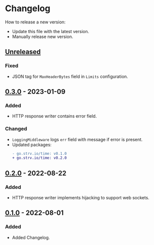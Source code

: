 # Changelog
How to release a new version:
- Update this file with the latest version.
- Manually release new version.

## [Unreleased]

### Fixed
- JSON tag for `MaxHeaderBytes` field in `Limits` configuration.

## [0.3.0] - 2023-01-09
### Added
- HTTP response writer contains error field.

### Changed
- `LoggingMiddleware` logs `err` field with message if error is present.
- Updated packages:
  ```diff
  - go.strv.io/time: v0.1.0
  + go.strv.io/time: v0.2.0
  ```

## [0.2.0] - 2022-08-22
### Added
- HTTP response writer implements hijacking to support web sockets.

## [0.1.0] - 2022-08-01
### Added
- Added Changelog.

[Unreleased]: https://github.com/strvcom/strv-backend-go-net/compare/v0.3.0...HEAD
[0.3.0]: https://github.com/strvcom/strv-backend-go-net/releases/tag/v0.3.0
[0.2.0]: https://github.com/strvcom/strv-backend-go-net/releases/tag/v0.2.0
[0.1.0]: https://github.com/strvcom/strv-backend-go-net/releases/tag/v0.1.0
